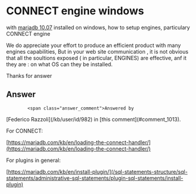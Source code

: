 # CONNECT engine windows

with [mariadb 10.07](/kb/en/what-is-mariadb-1007/) installed on windows, how to setup engines, particulary CONNECT engine

We do appreciate your effort to produce an efficient product with many engines capabilities, But in your web site communication , it is not obvious that all the soultions exposed ( in particular, ENGINES) are effective, anf it they are : on what OS can they be installed.

Thanks for answer

## Answer
            <span class="answer_comment">Answered by 
<span class="user" id="user-982">
[Federico Razzoli](/kb/user/id/982)
</span> in [this comment](#comment_1013).</span>

For CONNECT:

[https://mariadb.com/kb/en/loading-the-connect-handler/](https://mariadb.com/kb/en/loading-the-connect-handler/)

For plugins in general:

[https://mariadb.com/kb/en/install-plugin/](/sql-statements-structure/sql-statements/administrative-sql-statements/plugin-sql-statements/install-plugin)